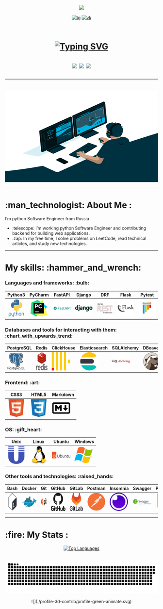 <div id="header" align="center">
  <img src="https://media.giphy.com/media/M9gbBd9nbDrOTu1Mqx/giphy.gif" width="100"/>
</div>

<div align="center" id="badges">
    <p>
        <a href="https://t.me/sergei_rusanow"> <img src="https://img.shields.io/badge/Telegram-2CA5E0?style=for-the-badge&logo=telegram&logoColor=white" alt="tg"></a> 
        <a href="https://vk.com/i_am_rock_32"> <img src="https://img.shields.io/badge/вконтакте-%232E87FB.svg?&style=for-the-badge&logo=vk&logoColor=white" alt="vk"></a>
    </p>
</div>

<div align="center">
    <img src="https://komarev.com/ghpvc/?username=SergeyRusanovv&style=flat-square&color=blue" alt=""/> 
    <img src="https://badgen.net/badge/hello/world/red?icon=twitter" alt=""/>
</div>

<h1 align="center">
    <p align="center">
      <a href="https://git.io/typing-svg">
        <img src="https://readme-typing-svg.herokuapp.com?color=%2336BCF7&lines=Hi+there!+My+name+is+Sergei!" alt="Typing SVG" />
      </a>
    </p>
    <p>
        <img src="https://media.giphy.com/media/hvRJCLFzcasrR4ia7z/giphy.gif" width="30px"/>
        <img src="https://media.giphy.com/media/hvRJCLFzcasrR4ia7z/giphy.gif" width="30px"/>
        <img src="https://media.giphy.com/media/hvRJCLFzcasrR4ia7z/giphy.gif" width="30px"/>
    </p>
</h1>

---

<h1 align="center">
    <img align="center" alt="Coding" width="600" height="300" src="assets/code.gif">
</h1>

---

<h1 align="left"> :man_technologist: About Me : </h1>
    <p align="left">I’m python Software Engineer from Russia</p>
    <ul align="left">
      <li>:telescope: I’m working python Software Engineer and contributing backend for building web applications.</li>
      <li>:zap: In my free time, I solve problems on LeetCode, read technical articles, and study new technologies.</li>
    </ul>

---

<h1 align="left"> My skills: :hammer_and_wrench:</h1>
<div align="left">
    <h3 align="left">Languages and frameworks: :bulb:</h3>

| Python3 | PyCharm | FastAPI | Django | DRF |Flask| Pytest |
|---------|---------|---------|--------|-----|-----|--------|
|<img src="assets/python-original-wordmark.svg" width="60" height="60">|<img src="assets/pycharm-original.svg" width="60" height="60">|<img src="assets/fastapi-original-wordmark.svg" width="60" height="60">|<img src="assets/django-plain-wordmark.svg" width="60" height="60">|<img src="assets/djangorest-original.svg" width="60" height="60">|<img src="assets/flask-original-wordmark.svg" width="60" height="60">| <img src="assets/pytest-original.svg" width="60" height="60"> |

<h3 align="left">Databases and tools for interacting with them: :chart_with_upwards_trend:</h3>

| PostgreSQL | Redis | ClickHouse | Elasticsearch | SQLAlchemy  | DBeaver |
|------------|-------|------------|---------------|-------------|---------|
|<img src="assets/postgresql-original-wordmark.svg" width="60" height="60">|<img src="assets/redis-original-wordmark.svg" width="60" height="60">| <img src="assets/clickhouse.png" width="60" height="60"> | <img src="assets/elasticsearch-original.svg" width="60" height="60"> | <img src="assets/sqlalchemy-original-wordmark.svg" width="60" height="60"> | <img src="assets/dbeaver-original.svg" width="60" height="60">  |

<h3 align="left">Frontend: :art: </h3>

| CSS3 | HTML5 | Markdown |
|------|-------|----------|
|<img src="assets/html5-original.svg" width="60" height="60">|<img src="assets/css3-original.svg" width="60" height="60">|<img src="assets/markdown-original.svg" width="60" height="60">|

<h3 align="left">OS: :gift_heart:</h3>

| Unix | Linux | Ubuntu | Windows |
|------|-----|--------|---------|
| <img src="assets/unix-original.svg" width="60" height="60"> |<img src="assets/linux-original.svg" width="60" height="60">|<img src="assets/ubuntu-original-wordmark.svg" width="60" height="60">| <img src="assets/windows.png" width="60" height="60"> |

<h3 align="left">Other tools and technologies: :raised_hands:</h3>

| Bash  | Docker | Git | GitHub | GitLab | Postman | Insomnia | Swagger | Poetry | RabbitMQ | Kafka | Jira | Kibana | Nginx |
|-------|--------|-----|--------|--------|---------|----------|---------|--------|----------|-------|------|--------|-------|
| <img src="assets/bash-plain.svg" width="60" height="60"> |<img src="assets/docker-original.svg" width="60" height="60">|<img src="assets/git-original-wordmark.svg" width="60" height="60">|<img src="assets/github-original-wordmark.svg" width="60" height="60">|<img src="assets/gitlab-original-wordmark.svg" width="60" height="60">|<img src="assets/postman-original.svg" width="60" height="60">|<img src="assets/insomnia-original.svg" width="60" height="60">|<img src="assets/swagger-original-wordmark.svg" width="60" height="60">|<img src="assets/poetry-original.svg" width="60" height="60">|<img src="assets/rabbitmq-original-wordmark.svg" width="60" height="60"> | <img src="assets/kafka.png" width="60" height="60"> | <img src="assets/jira-original.svg" width="60" height="60"> | <img src="assets/kibana-original.svg" width="60" height="60"> | <img src="assets/nginx-original.svg" width="60" height="60"> |

</div>

---

<h1> :fire: My Stats :</h1>
<!-- <p>[![GitHub Streak](https://github-readme-streak-stats.herokuapp.com?user=SergeyRusanovv&theme=codestackr&hide_border=true&date_format=M%20j%5B%2C%20Y%5D)](https://git.io/streak-stats)</p>
<p>[![Top Langs](https://github-readme-stats.vercel.app/api/top-langs/?username=SergeyRusanovv)](https://github.com/anuraghazra/github-readme-stats)</p> -->

<div id="stat" align="center">
    <a href="https://github.com/SergeyRusanovv/github-readme-stats">
        <img src="https://github-readme-stats.vercel.app/api/top-langs/?username=SergeyRusanovv&layout=compact" alt="Top Languages"/>
    </a>
</div>
<div id="stat" align="center">
    <img src="https://github-profile-summary-cards.vercel.app/api/cards/stats?username=SergeyRusanovv&theme=github_dark" alt=""/>
    <img src="https://github-profile-summary-cards.vercel.app/api/cards/profile-details?username=SergeyRusanovv&theme=github_dark" alt=""/>
</div>

<p align="center">
    <img width="1000" src="assets/github-snake.svg" alt="snake"/>
</p>

<p align="center">
    ![](./profile-3d-contrib/profile-green-animate.svg)
</p>
